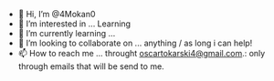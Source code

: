 - 👋 Hi, I’m @4Mokan0
- 👀 I’m interested in ... Learning 
- 🌱 I’m currently learning ...
- 💞️ I’m looking to collaborate on ... anything / as long i can help!
- 📫 How to reach me ...    throught oscartokarski4@gmail.com.: only through emails that will be send to me.

<!---
4Mokan0/4Mokan0 is a ✨ special ✨ repository because its `README.md` (this file) appears on your GitHub profile.
You can click the Preview link to take a look at your changes.
--->
